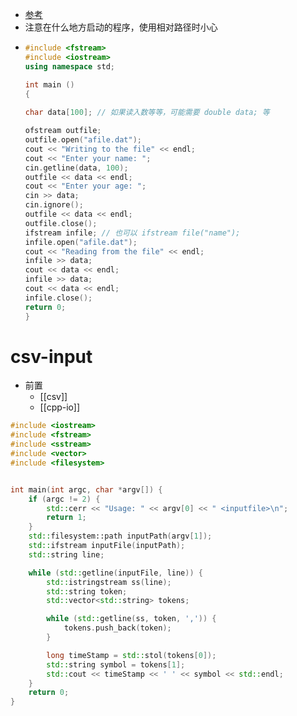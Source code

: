 - [参考](https://www.runoob.com/cplusplus/cpp-files-streams.html)
- 注意在什么地方启动的程序，使用相对路径时小心
- ```cpp
  #include <fstream>
  #include <iostream>
  using namespace std;
  
  int main ()
  {
      
  char data[100]; // 如果读入数等等，可能需要 double data; 等
  
  ofstream outfile;
  outfile.open("afile.dat"); 
  cout << "Writing to the file" << endl;
  cout << "Enter your name: "; 
  cin.getline(data, 100);
  outfile << data << endl;
  cout << "Enter your age: "; 
  cin >> data;
  cin.ignore();
  outfile << data << endl;
  outfile.close();
  ifstream infile; // 也可以 ifstream file("name");
  infile.open("afile.dat"); 
  cout << "Reading from the file" << endl; 
  infile >> data; 
  cout << data << endl;
  infile >> data; 
  cout << data << endl; 
  infile.close();
  return 0;
  }
  ```
# csv-input
- 前置
  - [[csv]]
  - [[cpp-io]]
```cpp
#include <iostream>
#include <fstream>
#include <sstream>
#include <vector>
#include <filesystem>


int main(int argc, char *argv[]) {
    if (argc != 2) {
        std::cerr << "Usage: " << argv[0] << " <inputfile>\n";
        return 1;
    }
    std::filesystem::path inputPath(argv[1]);
    std::ifstream inputFile(inputPath);
    std::string line;

    while (std::getline(inputFile, line)) {
        std::istringstream ss(line);
        std::string token;
        std::vector<std::string> tokens;

        while (std::getline(ss, token, ',')) {
            tokens.push_back(token);
        }

        long timeStamp = std::stol(tokens[0]);
        std::string symbol = tokens[1];
        std::cout << timeStamp << ' ' << symbol << std::endl;
    }
    return 0;
}
```